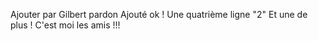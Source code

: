 Ajouter par Gilbert
pardon Ajouté
ok !
Une quatrième ligne "2"
Et une de plus !
C'est moi les amis !!!
